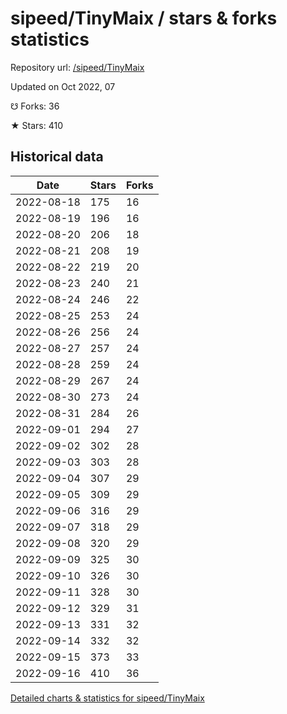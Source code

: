 # sipeed/TinyMaix / stars & forks statistics

Repository url: [/sipeed/TinyMaix](https://github.com/sipeed/TinyMaix)

Updated on Oct 2022, 07

☋ Forks: 36

★ Stars: 410

## Historical data
| Date | Stars | Forks |
|------|-------|-------|
| 2022-08-18 | 175 | 16 | 
| 2022-08-19 | 196 | 16 | 
| 2022-08-20 | 206 | 18 | 
| 2022-08-21 | 208 | 19 | 
| 2022-08-22 | 219 | 20 | 
| 2022-08-23 | 240 | 21 | 
| 2022-08-24 | 246 | 22 | 
| 2022-08-25 | 253 | 24 | 
| 2022-08-26 | 256 | 24 | 
| 2022-08-27 | 257 | 24 | 
| 2022-08-28 | 259 | 24 | 
| 2022-08-29 | 267 | 24 | 
| 2022-08-30 | 273 | 24 | 
| 2022-08-31 | 284 | 26 | 
| 2022-09-01 | 294 | 27 | 
| 2022-09-02 | 302 | 28 | 
| 2022-09-03 | 303 | 28 | 
| 2022-09-04 | 307 | 29 | 
| 2022-09-05 | 309 | 29 | 
| 2022-09-06 | 316 | 29 | 
| 2022-09-07 | 318 | 29 | 
| 2022-09-08 | 320 | 29 | 
| 2022-09-09 | 325 | 30 | 
| 2022-09-10 | 326 | 30 | 
| 2022-09-11 | 328 | 30 | 
| 2022-09-12 | 329 | 31 | 
| 2022-09-13 | 331 | 32 | 
| 2022-09-14 | 332 | 32 | 
| 2022-09-15 | 373 | 33 | 
| 2022-09-16 | 410 | 36 | 


[Detailed charts & statistics for sipeed/TinyMaix](https://reviewgithub.com/rep/sipeed/TinyMaix)

